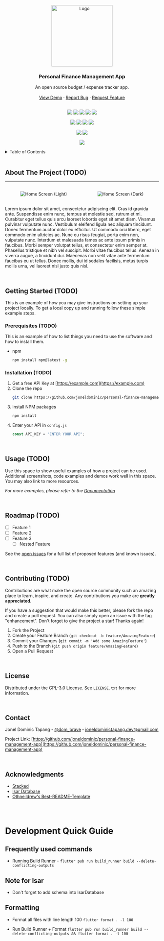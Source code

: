 <a name="readme-top"></a>

<!-- PROJECT LOGO -->
<br />
<div align="center">
  <a href="https://github.com/joneldominic/personal-finance-management-app">
    <img src="images/logo-placeholder-image.png" alt="Logo" height="200">
  </a>

<h3 align="center">Personal Finance Management App</h3>

  <p align="center">
    An open source budget / expense tracker app.
    <br />
    <br />
    <a href="https://github.com/joneldominic/personal-finance-management-app">View Demo</a> <!-- TODO: Create Demo and link it here -->
    ·
    <a href="https://github.com/joneldominic/personal-finance-management-app/issues">Report Bug</a>
    ·
    <a href="https://github.com/joneldominic/personal-finance-management-app/issues">Request Feature</a>
    <br />
    <br />
  </p>
</div>

<p align="center">
    <a href="https://github.com/joneldominic/personal-finance-management-app/graphs/commit-activity" alt="Maintained">
        <img src="https://img.shields.io/badge/Maintained%3F-yes-green.svg" /></a>
    <a href="https://github.com/joneldominic/personal-finance-management-app/blob/master/LICENSE.txt" alt="License">
        <img src="https://img.shields.io/github/license/joneldominic/personal-finance-management-app" /></a>
    <a href="https://github.com/joneldominic/personal-finance-management-app/pulse" alt="Activity">
        <img src="https://img.shields.io/github/commit-activity/m/joneldominic/personal-finance-management-app" /></a>
    <a href="https://github.com/joneldominic/personal-finance-management-app/stargazers" alt="Stars">
        <img src="https://img.shields.io/github/stars/joneldominic/personal-finance-management-app" /></a>
    <a href="https://github.com/joneldominic/personal-finance-management-app/network/members" alt="Fork">
        <img src="https://img.shields.io/github/forks/joneldominic/personal-finance-management-app" /></a>
</p>

<p align="center">
    <a href="https://github.com/joneldominic/personal-finance-management-app/issues" alt="Open Issues">
        <img src="https://img.shields.io/github/issues/joneldominic/personal-finance-management-app" /></a>
    <a href="https://github.com/joneldominic/personal-finance-management-app/issues?q=is%3Aissue+is%3Aclosed" alt="Closed Issues">
        <img src="https://img.shields.io/github/issues-closed/joneldominic/personal-finance-management-app" /></a>
    <a href="https://github.com/joneldominic/personal-finance-management-app/pulls" alt="Open PRs">
        <img src="https://img.shields.io/github/issues-pr/joneldominic/personal-finance-management-app" /></a>
    <a href="https://github.com/joneldominic/personal-finance-management-app/pulls?q=is%3Apr+is%3Aclosed" alt="Closed PRs">
        <img src="https://img.shields.io/github/issues-pr-closed/joneldominic/personal-finance-management-app" /></a>
</p>

<p align="center">
    <a href="https://github.com/joneldominic/personal-finance-management-app/graphs/contributors" alt="Contributor">
        <img src="https://img.shields.io/github/contributors/joneldominic/personal-finance-management-app" /></a>
    <a href="https://www.linkedin.com/in/jonel-dominic-tapang-8b5615184/" alt="LinkedIn">
        <img src="https://img.shields.io/badge/LinkedIn-Jonel%20Dominic%20Tapang-blue?logo=LinkedIn" /></a>
</p>

<p align="center">
    <a href="https://flutter.dev/" alt="Flutter">
        <img src="https://img.shields.io/badge/BUILT%20WITH-Flutter-blue?&logo=Flutter&logoWidth=10" /></a>
</p>

<!-- TABLE OF CONTENTS -->
<details>
  <summary>Table of Contents</summary>
  <ol>
    <li>
      <a href="#about-the-project">About The Project (TODO)</a>
    </li>
    <li>
      <a href="#getting-started">Getting Started (TODO)</a>
      <ul>
        <li><a href="#prerequisites">Prerequisites (TODO)</a></li>
        <li><a href="#installation">Installation (TODO)</a></li>
      </ul>
    </li>
    <li><a href="#usage">Usage (TODO)</a></li>
    <li><a href="#roadmap">Roadmap (TODO)</a></li>
    <li><a href="#contributing">Contributing (TODO)</a></li>
    <li><a href="#license">License</a></li>
    <li><a href="#contact">Contact</a></li>
    <li><a href="#acknowledgments">Acknowledgments</a></li>
  </ol>
</details>

<br/>

<!-- ABOUT THE PROJECT -->

## About The Project (TODO)

---

<br/>

<div align="center" style="display: flex; justify-content: space-around">
  <img src="images/home-screen-light.png" alt="Home Screen (Light)"/></a>
  <img src="images/home-screen-dark.png" alt="Home Screen (Dark)"/></a>
</div>

<br/>

<!-- TODO: Add actual description here -->
<p>
  Lorem ipsum dolor sit amet, consectetur adipiscing elit. Cras id gravida ante. Suspendisse enim nunc, tempus at molestie sed, rutrum et mi. Curabitur eget tellus quis arcu laoreet lobortis eget sit amet diam. Vivamus pulvinar vulputate nunc. Vestibulum eleifend ligula nec aliquam tincidunt. Donec fermentum auctor dolor eu efficitur. Ut commodo orci libero, eget commodo enim ultricies ac. Nunc eu risus feugiat, porta enim non, vulputate nunc. Interdum et malesuada fames ac ante ipsum primis in faucibus. Morbi semper volutpat tellus, et consectetur enim semper at. Phasellus tristique et nibh vel suscipit. Morbi vitae faucibus tellus. Aenean in viverra augue, a tincidunt dui. Maecenas non velit vitae ante fermentum faucibus eu ut tellus. Donec mollis, dui id sodales facilisis, metus turpis mollis urna, vel laoreet nisl justo quis nisl.
</p>

<br/>

<!-- GETTING STARTED -->

## Getting Started (TODO)

This is an example of how you may give instructions on setting up your project locally.
To get a local copy up and running follow these simple example steps.

### Prerequisites (TODO)

This is an example of how to list things you need to use the software and how to install them.

- npm
  ```sh
  npm install npm@latest -g
  ```

### Installation (TODO)

1. Get a free API Key at [https://example.com](https://example.com)
2. Clone the repo
   ```sh
   git clone https://github.com/joneldominic/personal-finance-management-app.git
   ```
3. Install NPM packages
   ```sh
   npm install
   ```
4. Enter your API in `config.js`
   ```js
   const API_KEY = "ENTER YOUR API";
   ```

<br/>

<!-- USAGE EXAMPLES -->

## Usage (TODO)

Use this space to show useful examples of how a project can be used. Additional screenshots, code examples and demos work well in this space. You may also link to more resources.

_For more examples, please refer to the [Documentation](https://example.com)_

<br/>

<!-- ROADMAP -->

## Roadmap (TODO)

- [ ] Feature 1
- [ ] Feature 2
- [ ] Feature 3
  - [ ] Nested Feature

See the [open issues](https://github.com/joneldominic/personal-finance-management-app/issues) for a full list of proposed features (and known issues).

<br/>

<!-- CONTRIBUTING -->

## Contributing (TODO)

Contributions are what make the open source community such an amazing place to learn, inspire, and create. Any contributions you make are **greatly appreciated**.

If you have a suggestion that would make this better, please fork the repo and create a pull request. You can also simply open an issue with the tag "enhancement".
Don't forget to give the project a star! Thanks again!

1. Fork the Project
2. Create your Feature Branch (`git checkout -b feature/AmazingFeature`)
3. Commit your Changes (`git commit -m 'Add some AmazingFeature'`)
4. Push to the Branch (`git push origin feature/AmazingFeature`)
5. Open a Pull Request

<br/>

<!-- LICENSE -->

## License

Distributed under the GPL-3.0 License. See `LICENSE.txt` for more information.

<br/>

<!-- CONTACT -->

## Contact

Jonel Dominic Tapang - [@dom_brave](https://twitter.com/dom_brave) - joneldominictapang.dev@gmail.com

Project Link: [https://github.com/joneldominic/personal-finance-management-app](https://github.com/joneldominic/personal-finance-management-app)

<br/>
<!-- ACKNOWLEDGMENTS -->

## Acknowledgments

- [Stacked](https://pub.dev/packages/stacked) 
- [Isar Database](https://isar.dev/)
- [Othneildrew's Best-README-Template](https://github.com/othneildrew/Best-README-Template)




<br/><br/>

# Development Quick Guide

## Frequently used commands

- Running Build Runner -
  `flutter pub run build_runner build --delete-conflicting-outputs`

## Note for Isar

- Don't forget to add schema into IsarDatabase

## Formatting

- Format all files with line length 100
  `flutter format . -l 100`

- Run Build Runner + Format
  `flutter pub run build_runner build --delete-conflicting-outputs && flutter format . -l 100`
